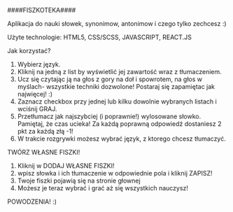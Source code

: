 ####FISZKOTEKA####

Aplikacja do nauki słowek, synonimow, antonimow i czego tylko zechcesz :)

Użyte technologie: HTML5, CSS/SCSS, JAVASCRIPT, REACT.JS

Jak korzystać?

1. Wybierz język.
2. Kliknij na jedną z list by wyświetlić jej zawartość wraz z tłumaczeniem.
3. Ucz się czytając ją na głos z gory na doł i spowrotem, na głos w myślach- wszystkie techniki dozwolone! Postaraj się zapamiętac jak najwięcej! :)
4. Zaznacz checkbox przy jednej lub kilku dowolnie wybranych listach i wciśnij GRAJ.
5. Przetłumacz jak najszybciej (i poprawnie!) wylosowane słowko. Pamiętaj, że czas ucieka! Za każdą poprawną odpowiedź dostaniesz 2 pkt za każdą złą -1!
6. W trakcie rozgrywki możesz wybrać język, z ktorego chcesz tłumaczyć.

TWÓRZ WŁASNE FISZKI!

1. Kliknij w DODAJ WŁASNE FISZKI!
2. wpisz słowka i ich tłumaczenie w odpowiednie pola i kliknij ZAPISZ!
3. Twoje fiszki pojawią się na stronie głownej
4. Możesz je teraz wybrać i grać aż się wszystkich nauczysz!

POWODZENIA! :)
